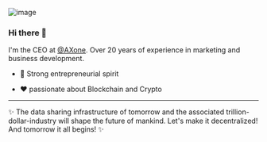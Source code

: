 ![image](https://github.com/emmanuelaldeguer/emmanuelaldeguer/assets/105917321/c8fcd08e-893e-4e0b-98ec-b4eca13930ff)


### Hi there 👋

I'm the CEO at [@AXone](https://axone.xyz). Over 20 years of experience in marketing and business development.

- 💪 Strong entrepreneurial spirit

- ❤ passionate about Blockchain and Crypto

-------

✨ The data sharing infrastructure of tomorrow and the associated trillion-dollar-industry will shape the future of mankind. Let's make it decentralized!
And tomorrow it all begins! ✨
